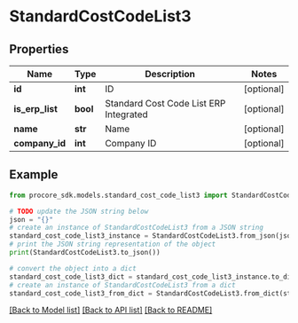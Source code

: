 # StandardCostCodeList3


## Properties

Name | Type | Description | Notes
------------ | ------------- | ------------- | -------------
**id** | **int** | ID | [optional] 
**is_erp_list** | **bool** | Standard Cost Code List ERP Integrated | [optional] 
**name** | **str** | Name | [optional] 
**company_id** | **int** | Company ID | [optional] 

## Example

```python
from procore_sdk.models.standard_cost_code_list3 import StandardCostCodeList3

# TODO update the JSON string below
json = "{}"
# create an instance of StandardCostCodeList3 from a JSON string
standard_cost_code_list3_instance = StandardCostCodeList3.from_json(json)
# print the JSON string representation of the object
print(StandardCostCodeList3.to_json())

# convert the object into a dict
standard_cost_code_list3_dict = standard_cost_code_list3_instance.to_dict()
# create an instance of StandardCostCodeList3 from a dict
standard_cost_code_list3_from_dict = StandardCostCodeList3.from_dict(standard_cost_code_list3_dict)
```
[[Back to Model list]](../README.md#documentation-for-models) [[Back to API list]](../README.md#documentation-for-api-endpoints) [[Back to README]](../README.md)


